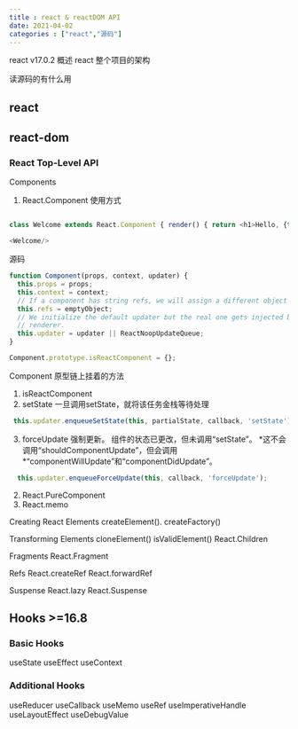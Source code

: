 ```yaml
---
title : react & reactDOM API
date: 2021-04-02
categories : ["react","源码"]
---
```


react v17.0.2 概述 
react 整个项目的架构

读源码的有什么用

## react

## react-dom

### React Top-Level API

Components

1. React.Component
   使用方式

```javascript

class Welcome extends React.Component { render() { return <h1>Hello, {this.props.name}</h1>; } }

<Welcome/>
```

源码
```javascript
function Component(props, context, updater) {
  this.props = props;
  this.context = context;
  // If a component has string refs, we will assign a different object later.
  this.refs = emptyObject;
  // We initialize the default updater but the real one gets injected by the
  // renderer.
  this.updater = updater || ReactNoopUpdateQueue;
}

Component.prototype.isReactComponent = {};

```

Component 原型链上挂着的方法
1. isReactComponent
2. setState
一旦调用setState，就将该任务金栈等待处理
```javascript
 this.updater.enqueueSetState(this, partialState, callback, 'setState');
```
3. forceUpdate 
   强制更新。 组件的状态已更改，但未调用“setState”。
*这不会调用“shouldComponentUpdate”，但会调用
*“componentWillUpdate”和“componentDidUpdate”。
   
```javascript
  this.updater.enqueueForceUpdate(this, callback, 'forceUpdate');
```


2. React.PureComponent
3. React.memo 

Creating React Elements
createElement().
createFactory()

Transforming Elements
cloneElement()
isValidElement()
React.Children

Fragments
React.Fragment

Refs
React.createRef
React.forwardRef

Suspense
React.lazy
React.Suspense

## Hooks >=16.8
### Basic Hooks

useState
useEffect
useContext

### Additional Hooks

useReducer
useCallback
useMemo
useRef
useImperativeHandle
useLayoutEffect
useDebugValue
